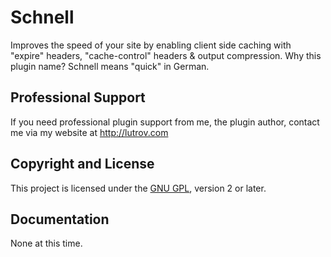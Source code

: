 # Schnell

Improves the speed of your site by enabling client side caching with "expire" headers, "cache-control" headers &amp; output compression. Why this plugin name? Schnell means "quick" in German.

## Professional Support

If you need professional plugin support from me, the plugin author, contact me via my website at http://lutrov.com

## Copyright and License

This project is licensed under the [GNU GPL](http://www.gnu.org/licenses/old-licenses/gpl-2.0.html), version 2 or later.

## Documentation

None at this time.
